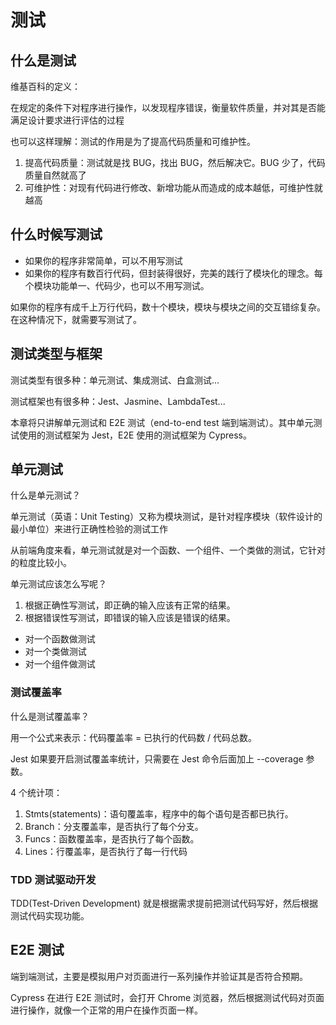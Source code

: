 # 测试

## 什么是测试

维基百科的定义：

在规定的条件下对程序进行操作，以发现程序错误，衡量软件质量，并对其是否能满足设计要求进行评估的过程

也可以这样理解：测试的作用是为了提高代码质量和可维护性。

1. 提高代码质量：测试就是找 BUG，找出 BUG，然后解决它。BUG 少了，代码质量自然就高了
2. 可维护性：对现有代码进行修改、新增功能从而造成的成本越低，可维护性就越高

## 什么时候写测试

- 如果你的程序非常简单，可以不用写测试
- 如果你的程序有数百行代码，但封装得很好，完美的践行了模块化的理念。每个模块功能单一、代码少，也可以不用写测试。

如果你的程序有成千上万行代码，数十个模块，模块与模块之间的交互错综复杂。在这种情况下，就需要写测试了。

## 测试类型与框架

测试类型有很多种：单元测试、集成测试、白盒测试...

测试框架也有很多种：Jest、Jasmine、LambdaTest...

本章将只讲解单元测试和 E2E 测试（end-to-end test 端到端测试）。其中单元测试使用的测试框架为 Jest，E2E 使用的测试框架为 Cypress。

## 单元测试

什么是单元测试？

单元测试（英语：Unit Testing）又称为模块测试，是针对程序模块（软件设计的最小单位）来进行正确性检验的测试工作

从前端角度来看，单元测试就是对一个函数、一个组件、一个类做的测试，它针对的粒度比较小。

单元测试应该怎么写呢？

1. 根据正确性写测试，即正确的输入应该有正常的结果。
2. 根据错误性写测试，即错误的输入应该是错误的结果。

- 对一个函数做测试
- 对一个类做测试
- 对一个组件做测试

### 测试覆盖率

什么是测试覆盖率？

用一个公式来表示：代码覆盖率 = 已执行的代码数 / 代码总数。

Jest 如果要开启测试覆盖率统计，只需要在 Jest 命令后面加上 --coverage 参数。

4 个统计项：

1. Stmts(statements)：语句覆盖率，程序中的每个语句是否都已执行。
2. Branch：分支覆盖率，是否执行了每个分支。
3. Funcs：函数覆盖率，是否执行了每个函数。
4. Lines：行覆盖率，是否执行了每一行代码

### TDD 测试驱动开发

TDD(Test-Driven Development) 就是根据需求提前把测试代码写好，然后根据测试代码实现功能。

## E2E 测试

端到端测试，主要是模拟用户对页面进行一系列操作并验证其是否符合预期。

Cypress 在进行 E2E 测试时，会打开 Chrome 浏览器，然后根据测试代码对页面进行操作，就像一个正常的用户在操作页面一样。
